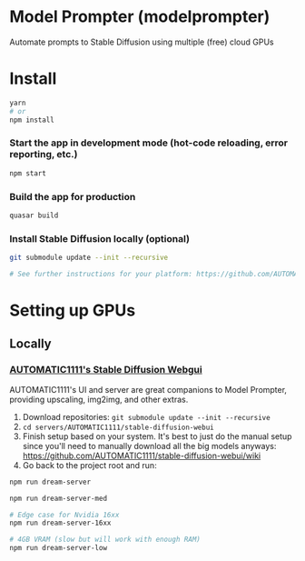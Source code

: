 # Model Prompter (modelprompter)

Automate prompts to Stable Diffusion using multiple (free) cloud GPUs

# Install
```bash
yarn
# or
npm install
```

### Start the app in development mode (hot-code reloading, error reporting, etc.)
```bash
npm start
```


### Build the app for production
```bash
quasar build
```

### Install Stable Diffusion locally (optional)
```bash
git submodule update --init --recursive

# See further instructions for your platform: https://github.com/AUTOMATIC1111/stable-diffusion-webui
```




# Setting up GPUs
## Locally
### [AUTOMATIC1111's Stable Diffusion Webgui](https://github.com/AUTOMATIC1111/stable-diffusion-webui/wiki)

AUTOMATIC1111's UI and server are great companions to Model Prompter, providing upscaling, img2img, and other extras.

1. Download repositories: `git submodule update --init --recursive`
2. `cd servers/AUTOMATIC1111/stable-diffusion-webui`
3. Finish setup based on your system. It's best to just do the manual setup since you'll need to manually download all the big models anyways: https://github.com/AUTOMATIC1111/stable-diffusion-webui/wiki
4. Go back to the project root and run:

```bash
npm run dream-server

npm run dream-server-med

# Edge case for Nvidia 16xx
npm run dream-server-16xx

# 4GB VRAM (slow but will work with enough RAM)
npm run dream-server-low
```
